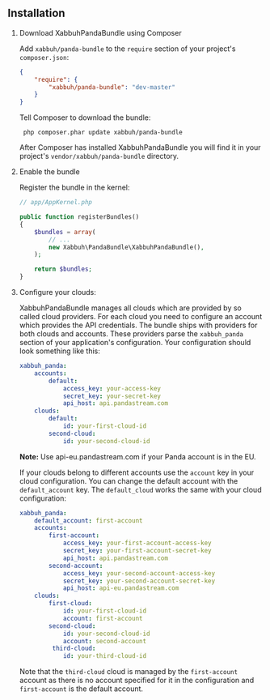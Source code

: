 Installation
------------

1. Download XabbuhPandaBundle using Composer

    Add ``xabbuh/panda-bundle`` to the ``require`` section of your project's
    ``composer.json``:

    ``` json
    {
        "require": {
            "xabbuh/panda-bundle": "dev-master"
        }
    }
    ```

    Tell Composer to download the bundle:

        php composer.phar update xabbuh/panda-bundle

    After Composer has installed XabbuhPandaBundle you will find it in your
    project's ``vendor/xabbuh/panda-bundle`` directory.

2. Enable the bundle

    Register the bundle in the kernel:

    ``` php
    // app/AppKernel.php

    public function registerBundles()
    {
        $bundles = array(
            // ...
            new Xabbuh\PandaBundle\XabbuhPandaBundle(),
        );

        return $bundles;
    }
    ```

3. Configure your clouds:

    XabbuhPandaBundle manages all clouds which are provided by so called
    cloud providers. For each cloud you need to configure an account which
    provides the API credentials. The bundle ships with providers for both
    clouds and accounts. These providers parse the ``xabbuh_panda`` section
    of your application's configuration. Your configuration should look
    something like this:

    ``` yaml
    xabbuh_panda:
        accounts:
            default:
                access_key: your-access-key
                secret_key: your-secret-key
                api_host: api.pandastream.com
        clouds:
            default:
                id: your-first-cloud-id
            second-cloud:
                id: your-second-cloud-id
    ```

    **Note:** Use api-eu.pandastream.com if your Panda account is in the EU.

    If your clouds belong to different accounts use the ``account`` key in
    your cloud configuration. You can change the default account with the
    ``default_account`` key. The ``default_cloud`` works the same with your
    cloud configuration:

    ``` yaml
    xabbuh_panda:
        default_account: first-account
        accounts:
            first-account:
                access_key: your-first-account-access-key
                secret_key: your-first-account-secret-key
                api_host: api.pandastream.com
            second-account:
                access_key: your-second-account-access-key
                secret_key: your-second-account-secret-key
                api_host: api-eu.pandastream.com
        clouds:
            first-cloud:
                id: your-first-cloud-id
                account: first-account
            second-cloud:
                id: your-second-cloud-id
                account: second-account
             third-cloud:
                id: your-third-cloud-id
    ```

    Note that the `third-cloud` cloud is managed by the `first-account`
    account as there is no account specified for it in the configuration
    and `first-account` is the default account.
